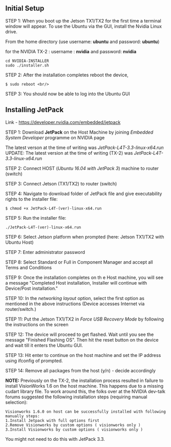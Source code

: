 ## Initial Setup

STEP 1: When you boot up the Jetson TX1/TX2 for the first time a terminal window will appear. To    use the Ubuntu via the GUI, install the Nvidia Linux drive.

From the home directory (use username: **ubuntu** and password: **ubuntu**)

for the NVIDIA TX-2 : username : **nvidia** and password: **nvidia**

```
cd NVIDIA-INSTALLER
sudo ./installer.sh
```

STEP 2: After the installation completes reboot the device,
```
$ sudo reboot <br/>
```

STEP 3: You should now be able to log into the Ubuntu GUI

## Installing JetPack
Link - https://developer.nvidia.com/embedded/jetpack

STEP 1: Download **JetPack** on the Host Machine by joining *Embedded System Developer* programme   on NVIDIA page

The latest verson at the time of writing was *JetPack-L4T-3.3-linux-x64.run*
UPDATE: The latest version at the time of writing (TX-2) was *JetPack-L4T-3.3-linux-x64.run*

STEP 2: Connect HOST (*Ubuntu 16.04 with JetPack 3*) machine to router (switch)

STEP 3: Connect Jetson (TX1/TX2) to router (switch)

STEP 4: Navigate to download folder of JetPack file and give executability rights to the installer  file:

```
$ chmod +x JetPack-L4T-(ver)-linux-x64.run
```

STEP 5: Run the installer file:

```
./JetPack-L4T-(ver)-linux-x64.run
```

STEP 6: Select Jetson platform when prompted (here: Jetson TX1/TX2 with Ubuntu Host)

STEP 7: Enter administrator password

STEP 8: Select Standard or Full in Component Manager and accept all Terms and Conditions

STEP 9: Once the installation completes on th
e Host machine, you will see a message "Completed Host installation, Installer will continue with   Device/Post installation."

STEP 10: In the *networking layout* option, select the first option as mentioned in the above       instructions (Device accesses Internet via router/switch.)

STEP 11: Put the Jetson TX1/TX2 in *Force USB Recovery Mode* by following the instructions on the   screen

STEP 12: The device will proceed to get flashed. Wait until you see the message "Finished Flashing  OS". Then hit the reset button on the device and wait till it enters the Ubuntu GUI.

STEP 13: Hit enter to continue on the host machine and set the IP address using ifconfig of         prompted.

STEP 14: Remove all packages from the host (y/n) - decide accordingly

**NOTE:**
Previously on the TX-2, the installation process resulted in failure to install VisionWorks 1.6 on  the host machine. This happens due to a missing cudart library file. To work around this, the folks over at the NVIDIA dev-talk forums suggested the following installation steps (requiring manual     selection):
```
Visionworks 1.6.0 on host can be successfully installed with following manually steps:
1.Install Jetpack with full options first
2.Remove Visionworks by custom options ( visionworks only )
3.Install Visionworks by custom options ( visionworks only )
```

You might not need to do this with JetPack 3.3.
